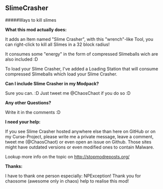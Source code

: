 ## SlimeCrasher 
#####Ways to kill slimes


**What this mod actually does:**

It adds an Item named "Slime Crasher", with this "wrench"-like Tool, you can right-click to kill all Slimes in a 32 block radius!

It consumes some "energy" in the form of compressed Slimeballs wich are also included :D

To load your Slime Crasher, I've added a Loading Station that will consume compressed Slimeballs which load your Slime Crasher.

**Can I include Slime Crasher in my Modpack?**

Sure you can. :D Just tweet me @ChaosChaot if you do so :D


**Any other Questions?**

Write it in the comments :D 

**I need your help:**

If you see Slime Crasher hosted anywhere else than here on GitHub or on my Curse-Project, please write me a private message, leave a comment, tweet me (@ChaosChaot) or even open an issue on Github.
Those sites might have outdated versions or even modified ones to contain Malware.

Lookup more info on the topic on http://stopmodreposts.org/

**Thanks:**

I have to thank one person especially: NPException!
Thank you for chaosome (awesome only in chaos) help to realise this mod!
